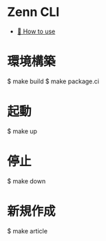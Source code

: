 # Zenn CLI
- [📘 How to use](https://zenn.dev/zenn/articles/zenn-cli-guide)

# 環境構築
$ make build
$ make package.ci

# 起動
$ make up

# 停止
$ make down

# 新規作成
$ make article
